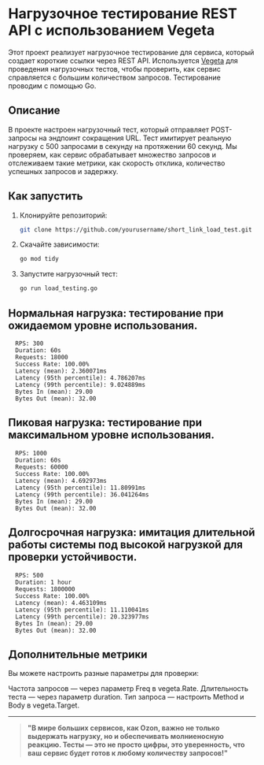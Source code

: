 # Нагрузочное тестирование REST API с использованием Vegeta

Этот проект реализует нагрузочное тестирование для сервиса, который создает короткие ссылки через REST API. Используется [Vegeta](https://github.com/tsenart/vegeta) для проведения нагрузочных тестов, чтобы проверить, как сервис справляется с большим количеством запросов. Тестирование проводим с помощью Go.

## Описание

В проекте настроен нагрузочный тест, который отправляет POST-запросы на эндпоинт сокращения URL. Тест имитирует реальную нагрузку с 500 запросами в секунду на протяжении 60 секунд. Мы проверяем, как сервис обрабатывает множество запросов и отслеживаем такие метрики, как скорость отклика, количество успешных запросов и задержку.

## Как запустить

1. Клонируйте репозиторий:
   ```bash
   git clone https://github.com/yourusername/short_link_load_test.git
   ```
2. Скачайте зависимости:
   ```bash
   go mod tidy
   ```
4. Запустите нагрузочный тест:
   ```bash
   go run load_testing.go
   ```

## Нормальная нагрузка: тестирование при ожидаемом уровне использования. 

      RPS: 300
      Duration: 60s
      Requests: 18000
      Success Rate: 100.00%
      Latency (mean): 2.360071ms
      Latency (95th percentile): 4.786207ms
      Latency (99th percentile): 9.024889ms
      Bytes In (mean): 29.00
      Bytes Out (mean): 32.00

## Пиковая нагрузка: тестирование при максимальном уровне использования.

      RPS: 1000
      Duration: 60s
      Requests: 60000
      Success Rate: 100.00%
      Latency (mean): 4.692973ms
      Latency (95th percentile): 11.80991ms
      Latency (99th percentile): 36.041264ms
      Bytes In (mean): 29.00
      Bytes Out (mean): 32.00

## Долгосрочная нагрузка: имитация длительной работы системы под высокой нагрузкой для проверки устойчивости.

      RPS: 500
      Duration: 1 hour
      Requests: 1800000
      Success Rate: 100.00%
      Latency (mean): 4.463109ms
      Latency (95th percentile): 11.110041ms
      Latency (99th percentile): 20.323977ms
      Bytes In (mean): 29.00
      Bytes Out (mean): 32.00

## Дополнительные метрики

Вы можете настроить разные параметры для проверки:

Частота запросов — через параметр Freq в vegeta.Rate.
Длительность теста — через параметр duration.
Тип запроса — настроить Method и Body в vegeta.Target.

---


> **"В мире больших сервисов, как Ozon, важно не только выдержать нагрузку, но и обеспечивать молниеносную реакцию. Тесты — это не просто цифры, это уверенность, что ваш сервис будет готов к любому количеству запросов!"**

